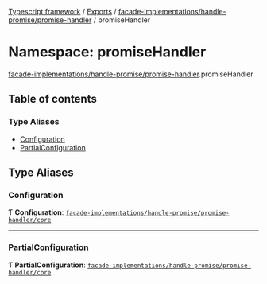 [Typescript framework](../index.md) / [Exports](../modules.md) / [facade-implementations/handle-promise/promise-handler](facade_implementations_handle_promise_promise_handler.md) / promiseHandler

# Namespace: promiseHandler

[facade-implementations/handle-promise/promise-handler](facade_implementations_handle_promise_promise_handler.md).promiseHandler

## Table of contents

### Type Aliases

- [Configuration](facade_implementations_handle_promise_promise_handler.promiseHandler.md#configuration)
- [PartialConfiguration](facade_implementations_handle_promise_promise_handler.promiseHandler.md#partialconfiguration)

## Type Aliases

### Configuration

Ƭ **Configuration**: [`facade-implementations/handle-promise/promise-handler/core`](facade_implementations_handle_promise_promise_handler_core.md)

___

### PartialConfiguration

Ƭ **PartialConfiguration**: [`facade-implementations/handle-promise/promise-handler/core`](facade_implementations_handle_promise_promise_handler_core.md)
